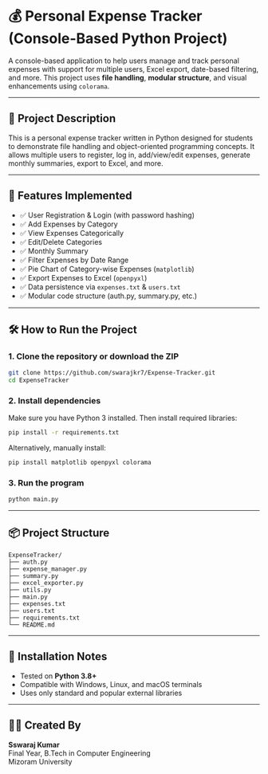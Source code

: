 # 💰 Personal Expense Tracker (Console-Based Python Project)

A console-based application to help users manage and track personal expenses with support for multiple users, Excel export, date-based filtering, and more. This project uses **file handling**, **modular structure**, and visual enhancements using `colorama`.

---

## 📌 Project Description

This is a personal expense tracker written in Python designed for students to demonstrate file handling and object-oriented programming concepts. It allows multiple users to register, log in, add/view/edit expenses, generate monthly summaries, export to Excel, and more.

---

## 🚀 Features Implemented

- ✅ User Registration & Login (with password hashing)
- ✅ Add Expenses by Category
- ✅ View Expenses Categorically
- ✅ Edit/Delete Categories
- ✅ Monthly Summary
- ✅ Filter Expenses by Date Range
- ✅ Pie Chart of Category-wise Expenses (`matplotlib`)
- ✅ Export Expenses to Excel (`openpyxl`)
- ✅ Data persistence via `expenses.txt` & `users.txt`
- ✅ Modular code structure (auth.py, summary.py, etc.)

---

## 🛠 How to Run the Project

### 1. Clone the repository or download the ZIP
```bash
git clone https://github.com/swarajkr7/Expense-Tracker.git
cd ExpenseTracker
```

### 2. Install dependencies
Make sure you have Python 3 installed. Then install required libraries:

```bash
pip install -r requirements.txt
```

Alternatively, manually install:
```bash
pip install matplotlib openpyxl colorama
```

### 3. Run the program
```bash
python main.py
```

---

## 📦 Project Structure

```
ExpenseTracker/
├── auth.py
├── expense_manager.py
├── summary.py
├── excel_exporter.py
├── utils.py
├── main.py
├── expenses.txt
├── users.txt
├── requirements.txt
└── README.md
```

---

## 📝 Installation Notes

- Tested on **Python 3.8+**
- Compatible with Windows, Linux, and macOS terminals
- Uses only standard and popular external libraries

---


## 🙋‍♂️ Created By

**Sswaraj Kumar**  
Final Year, B.Tech in Computer Engineering  
Mizoram University  

